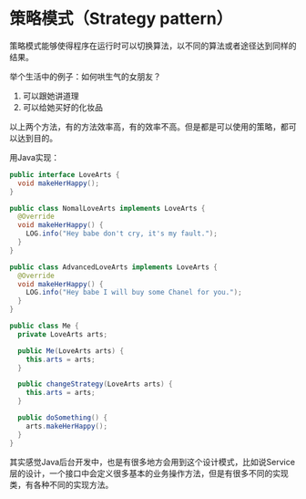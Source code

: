 # 策略模式（Strategy pattern）
策略模式能够使得程序在运行时可以切换算法，以不同的算法或者途径达到同样的结果。

举个生活中的例子：如何哄生气的女朋友？
1. 可以跟她讲道理
2. 可以给她买好的化妆品

以上两个方法，有的方法效率高，有的效率不高。但是都是可以使用的策略，都可以达到目的。

用Java实现：

```java
public interface LoveArts {
  void makeHerHappy();
}

public class NomalLoveArts implements LoveArts {
  @Override
  void makeHerHappy() {
    LOG.info("Hey babe don't cry, it's my fault.");
  }
}

public class AdvancedLoveArts implements LoveArts {
  @Override
  void makeHerHappy() {
    LOG.info("Hey babe I will buy some Chanel for you.");
  }
}

public class Me {
  private LoveArts arts;

  public Me(LoveArts arts) {
    this.arts = arts;
  }

  public changeStrategy(LoveArts arts) {
    this.arts = arts;
  }

  public doSomething() {
    arts.makeHerHappy();
  }
}
```
其实感觉Java后台开发中，也是有很多地方会用到这个设计模式，比如说Service层的设计，一个接口中会定义很多基本的业务操作方法，但是有很多不同的实现类，有各种不同的实现方法。